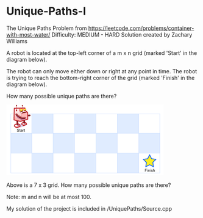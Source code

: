 # Unique-Paths-I
The Unique Paths Problem from https://leetcode.com/problems/container-with-most-water/ 
Difficulty: MEDIUM - HARD
Solution created by Zachary Williams

A robot is located at the top-left corner of a m x n grid (marked 'Start' in the diagram below).

The robot can only move either down or right at any point in time. The robot is trying to reach the bottom-right corner of the grid (marked 'Finish' in the diagram below).

How many possible unique paths are there?

![alt text](https://github.com/darman84/Unique-Paths-I/blob/master/GRID_IMG.PNG)

Above is a 7 x 3 grid. How many possible unique paths are there?

Note: m and n will be at most 100.

My solution of the project is included in /UniquePaths/Source.cpp

